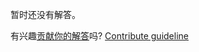 
暂时还没有解答。

有兴趣[贡献你的解答](https://github.com/BFEdev/BFE.dev-solutions/blob/main/design/design-a-poll-widget_zh.md)吗? [Contribute guideline](https://github.com/BFEdev/BFE.dev-solutions#how-to-contribute)
